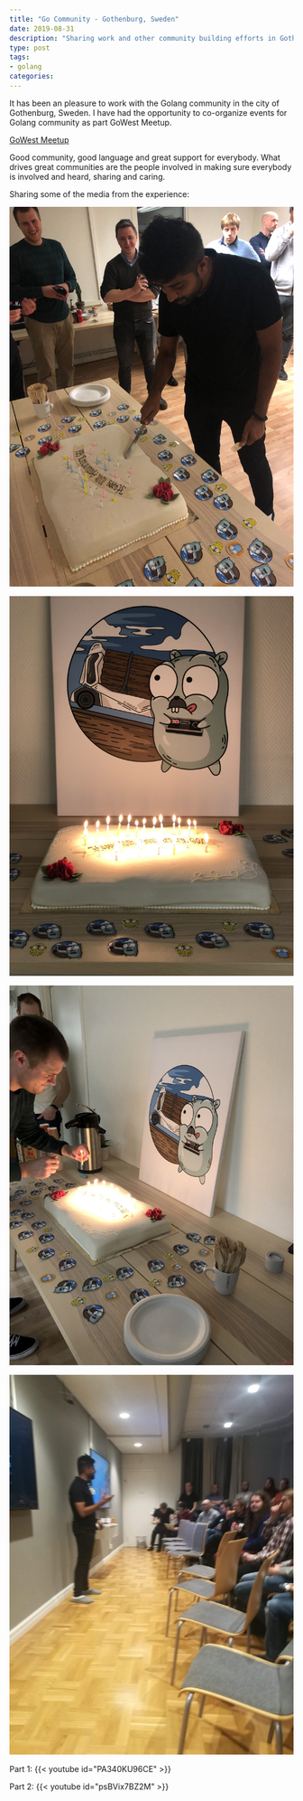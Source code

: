 ```yaml
---
title: "Go Community - Gothenburg, Sweden"
date: 2019-08-31
description: "Sharing work and other community building efforts in Gothenburg, Sweden"
type: post
tags:
- golang
categories:
---
```


It has been an pleasure to work with the Golang community in the city of Gothenburg, Sweden. I have had the opportunity to co-organize events for Golang community as part GoWest Meetup.

[GoWest Meetup](https://www.meetup.com/sweden-go-west/)

Good community, good language and great support for everybody. What drives great communities are the people involved in making sure everybody is involved and heard, sharing and caring. 

Sharing some of the media from the experience:


![GoWest Gothenburg 2019](1.jpg)


![GoWest Gothenburg 2019](2.jpg)


![GoWest Gothenburg 2019](3.jpg)


![GoWest Gothenburg 2019](4.jpg)


Part 1:
{{< youtube id="PA340KU96CE" >}}


Part 2:
{{< youtube id="psBVix7BZ2M" >}}
